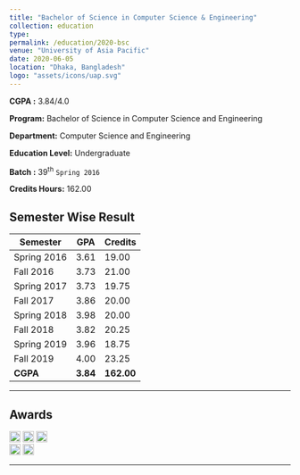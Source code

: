 ```yaml
---
title: "Bachelor of Science in Computer Science & Engineering"
collection: education
type: 
permalink: /education/2020-bsc
venue: "University of Asia Pacific"
date: 2020-06-05
location: "Dhaka, Bangladesh"
logo: "assets/icons/uap.svg"
---
```


**CGPA :** 3.84/4.0

**Program:** Bachelor of Science in Computer Science and Engineering

**Department:** Computer Science and Engineering

**Education Level:** Undergraduate

**Batch :** 39<sup>th</sup> `Spring 2016`

**Credits Hours:** 162.00

Semester Wise Result
---

| Semester  | GPA   | Credits   |
|-----------|-------|-----------|
| Spring 2016 | 3.61  | 19.00   |
| Fall 2016   | 3.73  | 21.00   | 
| Spring 2017 | 3.73  | 19.75   |
| Fall 2017   | 3.86  | 20.00   |
| Spring 2018 | 3.98  | 20.00   |
| Fall 2018   | 3.82  | 20.25   |
| Spring 2019 | 3.96  | 18.75   |
| Fall 2019   | 4.00  | 23.25   |
| **CGPA**    | **3.84** | **162.00** |

---

Awards
---
<img src="{{ base_path }}/assets/icons/vc1.svg" alt="Spring 2018" height="20">
<img src="{{ base_path }}/assets/icons/vc2.svg" alt="Spring 2019" height="20">
<img src="{{ base_path }}/assets/icons/vc3.svg" alt="Fall 2019" height="20"><br />
<img src="{{ base_path }}/assets/icons/dean1.svg" alt="Fall 2017" height="20">
<img src="{{ base_path }}/assets/icons/dean2.svg" alt="Fall 2018" height="20">

---

